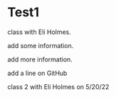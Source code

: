 # Test1
class with Eli Holmes.

add some information.

add more information.

add a line on GitHub

class 2 with Eli Holmes on 5/20/22
